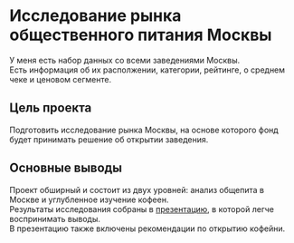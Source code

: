 # Исследование рынка общественного питания Москвы  
У меня есть набор данных со всеми заведениями Москвы.  
Есть информация об их располжении, категории, рейтинге, о среднем чеке и ценовом сегменте.  

## Цель проекта  
Подготовить исследование рынка Москвы, на основе которого фонд будет принимать решение об открытии заведения.  

## Основные выводы  
Проект обширный и состоит из двух уровней: анализ общепита в Москве и углубленное изучение кофеен.  
Результаты исследования собраны в [презентацию](https://disk.yandex.ru/i/uBUaZ4KHu_Gdwg), в которой легче воспринимать выводы.  
В презентацию также включены рекомендации по открытию кофейни.
